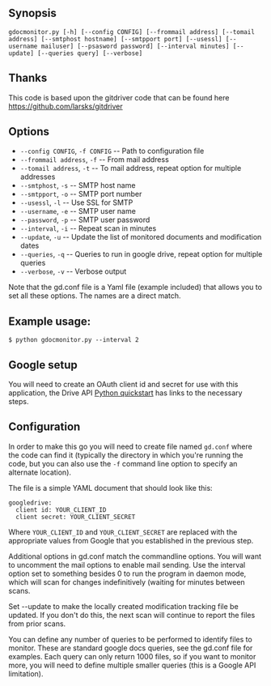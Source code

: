 ## Synopsis

    gdocmonitor.py [-h] [--config CONFIG] [--frommail address] [--tomail address] [--smtphost hostname] [--smtpport port] [--usessl] [--username mailuser] [--psasword password] [--interval minutes] [--update] [--queries query] [--verbose]

## Thanks

This code is based upon the gitdriver code that can be found
here https://github.com/larsks/gitdriver

## Options

- `--config CONFIG`, `-f CONFIG` -- Path to configuration file
- `--frommail address`, `-f` -- From mail address
- `--tomail address`, `-t` -- To mail address, repeat option for multiple addresses
- `--smtphost`, `-s` -- SMTP host name
- `--smtpport`, `-o` -- SMTP port number
- `--usessl`, `-l` -- Use SSL for SMTP
- `--username`, `-e` -- SMTP user name
- `--password`, `-p` -- SMTP user password
- `--interval`, `-i` -- Repeat scan in <interval> minutes
- `--update`, `-u` -- Update the list of monitored documents and modification dates
- `--queries`, `-q` -- Queries to run in google drive, repeat option for multiple queries
- `--verbose`, `-v` -- Verbose output

Note that the gd.conf file is a Yaml file (example included) that allows you
to set all these options. The names are a direct match.

## Example usage:

    $ python gdocmonitor.py --interval 2

## Google setup

You will need to create an OAuth client id and secret for use with
this application, the Drive API [Python quickstart][] has links to the
necessary steps.

[python quickstart]: https://developers.google.com/drive/quickstart-python#step_1_enable_the_drive_api

## Configuration

In order to make this go you will need to create file named `gd.conf`
where the code can find it (typically the directory in which you're
running the code, but you can also use the `-f` command line option to
specify an alternate location).

The file is a simple YAML document that should look like this:

    googledrive:
      client id: YOUR_CLIENT_ID
      client secret: YOUR_CLIENT_SECRET

Where `YOUR_CLIENT_ID` and `YOUR_CLIENT_SECRET` are replaced with the
appropriate values from Google that you established in the previous
step.

Additional options in gd.conf match the commandline options. You will want
to uncomment the mail options to enable mail sending. Use the interval
option set to something besides 0 to run the program in daemon mode, which 
will scan for changes indefinitively (waiting for <interval> minutes
between scans.

Set --update to make the locally created modification tracking file
be updated. If you don't do this, the next scan will continue to
report the files from prior scans.

You can define any number of queries to be performed to identify
files to monitor. These are standard google docs queries, see the
gd.conf file for examples. Each query can only return 1000 files,
so if you want to monitor more, you will need to define multiple
smaller queries (this is a Google API limitation).
